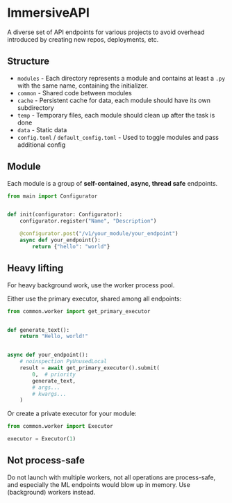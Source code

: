 # ImmersiveAPI

A diverse set of API endpoints for various projects to avoid overhead introduced by creating new repos, deployments,
etc.

## Structure

* `modules` - Each directory represents a module and contains at least a `.py` with the same name, containing the
  initializer.
* `common` - Shared code between modules
* `cache` - Persistent cache for data, each module should have its own subdirectory
* `temp` - Temporary files, each module should clean up after the task is done
* `data` - Static data
* `config.toml` / `default_config.toml` - Used to toggle modules and pass additional config

## Module

Each module is a group of **self-contained, async, thread safe** endpoints.

````py
from main import Configurator


def init(configurator: Configurator):
    configurator.register("Name", "Description")

    @configurator.post("/v1/your_module/your_endpoint")
    async def your_endpoint():
        return {"hello": "world"}
````

## Heavy lifting

For heavy background work, use the worker process pool.

Either use the primary executor, shared among all endpoints:

```py
from common.worker import get_primary_executor


def generate_text():
    return "Hello, world!"


async def your_endpoint():
    # noinspection PyUnusedLocal
    result = await get_primary_executor().submit(
        0,  # priority
        generate_text,
        # args...
        # kwargs...
    )
```

Or create a private executor for your module:

```py
from common.worker import Executor

executor = Executor(1)
```

## Not process-safe

Do not launch with multiple workers, not all operations are process-safe, and especially the ML endpoints would blow up in memory. Use (background) workers instead.
